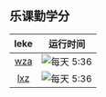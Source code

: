 ## 乐课勤学分

| leke | 运行时间 |
| :----: | :----: |
| [wza](./wza) | ![每天 5:36](https://img.shields.io/badge/每天-5:36-brightgreen?style=flat-square) |
| [lxz](./lxz) | ![每天 5:36](https://img.shields.io/badge/每天-5:36-brightgreen?style=flat-square) |
